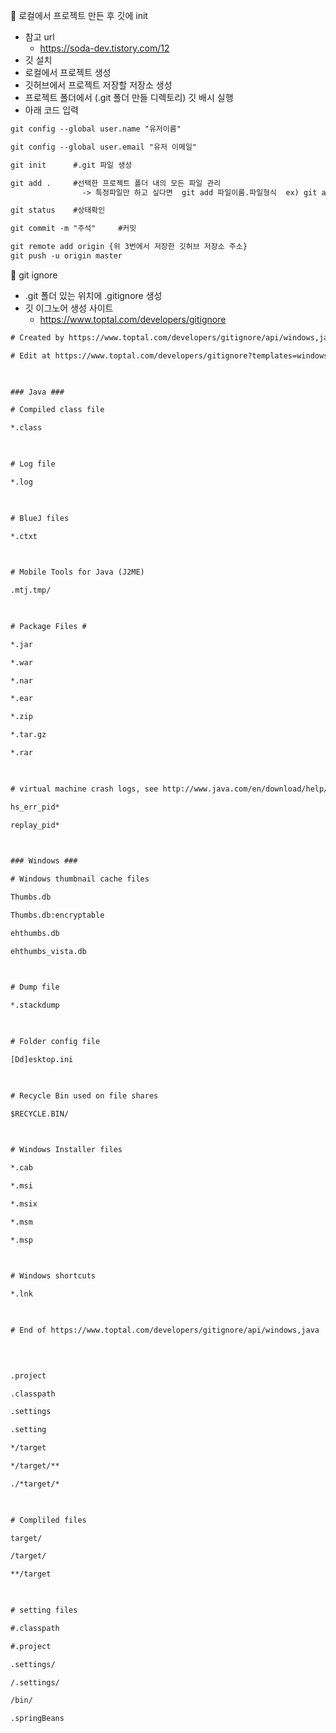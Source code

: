  📌 로컬에서 프로젝트 만든 후 깃에 init
 - 참고 url
	 - https://soda-dev.tistory.com/12
 - 깃 설치
 - 로컬에서 프로젝트 생성
 - 깃허브에서 프로젝트 저장할 저장소 생성
 - 프로젝트 폴더에서 (.git 폴더 만들 디렉토리) 깃 배시 실행
- 아래 코드 입력

```xml
git config --global user.name "유저이름"

git config --global user.email "유저 이메일"

git init      #.git 파일 생성

git add .     #선택한 프로젝트 폴더 내의 모든 파일 관리
				-> 특정파일만 하고 싶다면  git add 파일이름.파일형식  ex) git add a.txt

git status    #상태확인

git commit -m "주석"     #커밋

git remote add origin {위 3번에서 저장한 깃허브 저장소 주소}
git push -u origin master
```


📌 git ignore
- .git 폴더 있는 위치에 .gitignore 생성
- 깃 이그노어 생성 사이트
	- https://www.toptal.com/developers/gitignore
```xml
# Created by https://www.toptal.com/developers/gitignore/api/windows,java

# Edit at https://www.toptal.com/developers/gitignore?templates=windows,java

  

### Java ###

# Compiled class file

*.class

  

# Log file

*.log

  

# BlueJ files

*.ctxt

  

# Mobile Tools for Java (J2ME)

.mtj.tmp/

  

# Package Files #

*.jar

*.war

*.nar

*.ear

*.zip

*.tar.gz

*.rar

  

# virtual machine crash logs, see http://www.java.com/en/download/help/error_hotspot.xml

hs_err_pid*

replay_pid*

  

### Windows ###

# Windows thumbnail cache files

Thumbs.db

Thumbs.db:encryptable

ehthumbs.db

ehthumbs_vista.db

  

# Dump file

*.stackdump

  

# Folder config file

[Dd]esktop.ini

  

# Recycle Bin used on file shares

$RECYCLE.BIN/

  

# Windows Installer files

*.cab

*.msi

*.msix

*.msm

*.msp

  

# Windows shortcuts

*.lnk

  

# End of https://www.toptal.com/developers/gitignore/api/windows,java

  
  

.project

.classpath

.settings

.setting

*/target

*/target/**

./*target/*

  

# Compliled files

target/

/target/

**/target

  

# setting files

#.classpath

#.project

.settings/

/.settings/

/bin/

.springBeans
```


